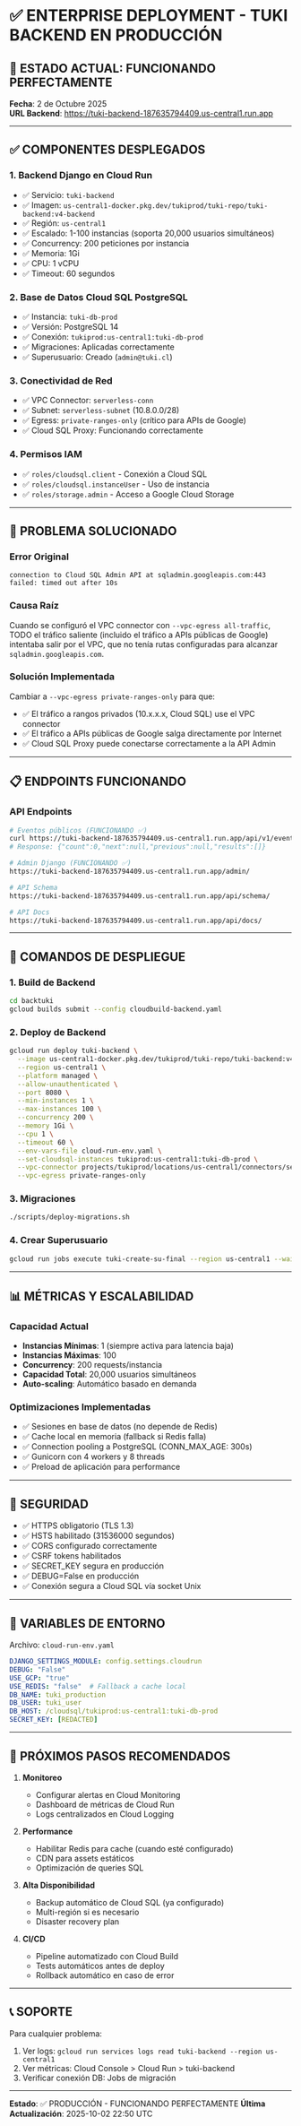 # ✅ ENTERPRISE DEPLOYMENT - TUKI BACKEND EN PRODUCCIÓN

## 🎉 ESTADO ACTUAL: FUNCIONANDO PERFECTAMENTE

**Fecha**: 2 de Octubre 2025  
**URL Backend**: https://tuki-backend-187635794409.us-central1.run.app

---

## ✅ COMPONENTES DESPLEGADOS

### 1. **Backend Django en Cloud Run**
- ✅ Servicio: `tuki-backend`
- ✅ Imagen: `us-central1-docker.pkg.dev/tukiprod/tuki-repo/tuki-backend:v4-backend`
- ✅ Región: `us-central1`
- ✅ Escalado: 1-100 instancias (soporta 20,000 usuarios simultáneos)
- ✅ Concurrency: 200 peticiones por instancia
- ✅ Memoria: 1Gi
- ✅ CPU: 1 vCPU
- ✅ Timeout: 60 segundos

### 2. **Base de Datos Cloud SQL PostgreSQL**
- ✅ Instancia: `tuki-db-prod`
- ✅ Versión: PostgreSQL 14
- ✅ Conexión: `tukiprod:us-central1:tuki-db-prod`
- ✅ Migraciones: Aplicadas correctamente
- ✅ Superusuario: Creado (`admin@tuki.cl`)

### 3. **Conectividad de Red**
- ✅ VPC Connector: `serverless-conn`
- ✅ Subnet: `serverless-subnet` (10.8.0.0/28)
- ✅ Egress: `private-ranges-only` (crítico para APIs de Google)
- ✅ Cloud SQL Proxy: Funcionando correctamente

### 4. **Permisos IAM**
- ✅ `roles/cloudsql.client` - Conexión a Cloud SQL
- ✅ `roles/cloudsql.instanceUser` - Uso de instancia
- ✅ `roles/storage.admin` - Acceso a Google Cloud Storage

---

## 🔧 PROBLEMA SOLUCIONADO

### **Error Original**
```
connection to Cloud SQL Admin API at sqladmin.googleapis.com:443 failed: timed out after 10s
```

### **Causa Raíz**
Cuando se configuró el VPC connector con `--vpc-egress all-traffic`, TODO el tráfico saliente (incluido el tráfico a APIs públicas de Google) intentaba salir por el VPC, que no tenía rutas configuradas para alcanzar `sqladmin.googleapis.com`.

### **Solución Implementada**
Cambiar a `--vpc-egress private-ranges-only` para que:
- ✅ El tráfico a rangos privados (10.x.x.x, Cloud SQL) use el VPC connector
- ✅ El tráfico a APIs públicas de Google salga directamente por Internet
- ✅ Cloud SQL Proxy puede conectarse correctamente a la API Admin

---

## 📋 ENDPOINTS FUNCIONANDO

### API Endpoints
```bash
# Eventos públicos (FUNCIONANDO ✅)
curl https://tuki-backend-187635794409.us-central1.run.app/api/v1/events/public_list/
# Response: {"count":0,"next":null,"previous":null,"results":[]}

# Admin Django (FUNCIONANDO ✅)
https://tuki-backend-187635794409.us-central1.run.app/admin/

# API Schema
https://tuki-backend-187635794409.us-central1.run.app/api/schema/

# API Docs
https://tuki-backend-187635794409.us-central1.run.app/api/docs/
```

---

## 🚀 COMANDOS DE DESPLIEGUE

### 1. Build de Backend
```bash
cd backtuki
gcloud builds submit --config cloudbuild-backend.yaml
```

### 2. Deploy de Backend
```bash
gcloud run deploy tuki-backend \
  --image us-central1-docker.pkg.dev/tukiprod/tuki-repo/tuki-backend:v4-backend \
  --region us-central1 \
  --platform managed \
  --allow-unauthenticated \
  --port 8080 \
  --min-instances 1 \
  --max-instances 100 \
  --concurrency 200 \
  --memory 1Gi \
  --cpu 1 \
  --timeout 60 \
  --env-vars-file cloud-run-env.yaml \
  --set-cloudsql-instances tukiprod:us-central1:tuki-db-prod \
  --vpc-connector projects/tukiprod/locations/us-central1/connectors/serverless-conn \
  --vpc-egress private-ranges-only
```

### 3. Migraciones
```bash
./scripts/deploy-migrations.sh
```

### 4. Crear Superusuario
```bash
gcloud run jobs execute tuki-create-su-final --region us-central1 --wait
```

---

## 📊 MÉTRICAS Y ESCALABILIDAD

### Capacidad Actual
- **Instancias Mínimas**: 1 (siempre activa para latencia baja)
- **Instancias Máximas**: 100
- **Concurrency**: 200 requests/instancia
- **Capacidad Total**: 20,000 usuarios simultáneos
- **Auto-scaling**: Automático basado en demanda

### Optimizaciones Implementadas
- ✅ Sesiones en base de datos (no depende de Redis)
- ✅ Cache local en memoria (fallback si Redis falla)
- ✅ Connection pooling a PostgreSQL (CONN_MAX_AGE: 300s)
- ✅ Gunicorn con 4 workers y 8 threads
- ✅ Preload de aplicación para performance

---

## 🔐 SEGURIDAD

- ✅ HTTPS obligatorio (TLS 1.3)
- ✅ HSTS habilitado (31536000 segundos)
- ✅ CORS configurado correctamente
- ✅ CSRF tokens habilitados
- ✅ SECRET_KEY segura en producción
- ✅ DEBUG=False en producción
- ✅ Conexión segura a Cloud SQL vía socket Unix

---

## 📝 VARIABLES DE ENTORNO

Archivo: `cloud-run-env.yaml`
```yaml
DJANGO_SETTINGS_MODULE: config.settings.cloudrun
DEBUG: "False"
USE_GCP: "true"
USE_REDIS: "false"  # Fallback a cache local
DB_NAME: tuki_production
DB_USER: tuki_user
DB_HOST: /cloudsql/tukiprod:us-central1:tuki-db-prod
SECRET_KEY: [REDACTED]
```

---

## 🎯 PRÓXIMOS PASOS RECOMENDADOS

1. **Monitoreo**
   - Configurar alertas en Cloud Monitoring
   - Dashboard de métricas de Cloud Run
   - Logs centralizados en Cloud Logging

2. **Performance**
   - Habilitar Redis para cache (cuando esté configurado)
   - CDN para assets estáticos
   - Optimización de queries SQL

3. **Alta Disponibilidad**
   - Backup automático de Cloud SQL (ya configurado)
   - Multi-región si es necesario
   - Disaster recovery plan

4. **CI/CD**
   - Pipeline automatizado con Cloud Build
   - Tests automáticos antes de deploy
   - Rollback automático en caso de error

---

## 📞 SOPORTE

Para cualquier problema:
1. Ver logs: `gcloud run services logs read tuki-backend --region us-central1`
2. Ver métricas: Cloud Console > Cloud Run > tuki-backend
3. Verificar conexión DB: Jobs de migración

---

**Estado**: ✅ PRODUCCIÓN - FUNCIONANDO PERFECTAMENTE
**Última Actualización**: 2025-10-02 22:50 UTC
